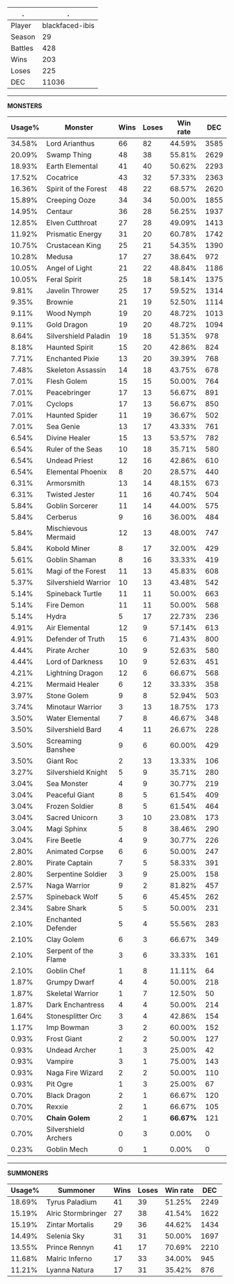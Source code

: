 .|.
|-|-
Player|blackfaced-ibis
Season|29
Battles|428
Wins|203
Loses|225
DEC|11036

---
**MONSTERS**

Usage%|Monster|Wins|Loses|Win rate|DEC|
-|-|-|-|-|-|
34.58%|Lord Arianthus|66|82|44.59%|3585|
20.09%|Swamp Thing|48|38|55.81%|2629|
18.93%|Earth Elemental|41|40|50.62%|2293|
17.52%|Cocatrice|43|32|57.33%|2363|
16.36%|Spirit of the Forest|48|22|68.57%|2620|
15.89%|Creeping Ooze|34|34|50.00%|1855|
14.95%|Centaur|36|28|56.25%|1937|
12.85%|Elven Cutthroat|27|28|49.09%|1413|
11.92%|Prismatic Energy|31|20|60.78%|1742|
10.75%|Crustacean King|25|21|54.35%|1390|
10.28%|Medusa|17|27|38.64%|972|
10.05%|Angel of Light|21|22|48.84%|1186|
10.05%|Feral Spirit|25|18|58.14%|1375|
9.81%|Javelin Thrower|25|17|59.52%|1314|
9.35%|Brownie|21|19|52.50%|1114|
9.11%|Wood Nymph|19|20|48.72%|1013|
9.11%|Gold Dragon|19|20|48.72%|1094|
8.64%|Silvershield Paladin|19|18|51.35%|978|
8.18%|Haunted Spirit|15|20|42.86%|824|
7.71%|Enchanted Pixie|13|20|39.39%|768|
7.48%|Skeleton Assassin|14|18|43.75%|678|
7.01%|Flesh Golem|15|15|50.00%|764|
7.01%|Peacebringer|17|13|56.67%|891|
7.01%|Cyclops|17|13|56.67%|850|
7.01%|Haunted Spider|11|19|36.67%|502|
7.01%|Sea Genie|13|17|43.33%|761|
6.54%|Divine Healer|15|13|53.57%|782|
6.54%|Ruler of the Seas|10|18|35.71%|580|
6.54%|Undead Priest|12|16|42.86%|610|
6.54%|Elemental Phoenix|8|20|28.57%|440|
6.31%|Armorsmith|13|14|48.15%|673|
6.31%|Twisted Jester|11|16|40.74%|504|
5.84%|Goblin Sorcerer|11|14|44.00%|575|
5.84%|Cerberus|9|16|36.00%|484|
5.84%|Mischievous Mermaid|12|13|48.00%|747|
5.84%|Kobold Miner|8|17|32.00%|429|
5.61%|Goblin Shaman|8|16|33.33%|419|
5.61%|Magi of the Forest|11|13|45.83%|608|
5.37%|Silvershield Warrior|10|13|43.48%|542|
5.14%|Spineback Turtle|11|11|50.00%|663|
5.14%|Fire Demon|11|11|50.00%|568|
5.14%|Hydra|5|17|22.73%|236|
4.91%|Air Elemental|12|9|57.14%|613|
4.91%|Defender of Truth|15|6|71.43%|800|
4.44%|Pirate Archer|10|9|52.63%|580|
4.44%|Lord of Darkness|10|9|52.63%|451|
4.21%|Lightning Dragon|12|6|66.67%|568|
4.21%|Mermaid Healer|6|12|33.33%|358|
3.97%|Stone Golem|9|8|52.94%|503|
3.74%|Minotaur Warrior|3|13|18.75%|173|
3.50%|Water Elemental|7|8|46.67%|348|
3.50%|Silvershield Bard|4|11|26.67%|228|
3.50%|Screaming Banshee|9|6|60.00%|429|
3.50%|Giant Roc|2|13|13.33%|106|
3.27%|Silvershield Knight|5|9|35.71%|280|
3.04%|Sea Monster|4|9|30.77%|219|
3.04%|Peaceful Giant|8|5|61.54%|409|
3.04%|Frozen Soldier|8|5|61.54%|464|
3.04%|Sacred Unicorn|3|10|23.08%|173|
3.04%|Magi Sphinx|5|8|38.46%|290|
3.04%|Fire Beetle|4|9|30.77%|226|
2.80%|Animated Corpse|6|6|50.00%|247|
2.80%|Pirate Captain|7|5|58.33%|391|
2.80%|Serpentine Soldier|3|9|25.00%|158|
2.57%|Naga Warrior|9|2|81.82%|457|
2.57%|Spineback Wolf|5|6|45.45%|262|
2.34%|Sabre Shark|5|5|50.00%|231|
2.10%|Enchanted Defender|5|4|55.56%|283|
2.10%|Clay Golem|6|3|66.67%|349|
2.10%|Serpent of the Flame|3|6|33.33%|161|
2.10%|Goblin Chef|1|8|11.11%|64|
1.87%|Grumpy Dwarf|4|4|50.00%|218|
1.87%|Skeletal Warrior|1|7|12.50%|50|
1.87%|Dark Enchantress|4|4|50.00%|214|
1.64%|Stonesplitter Orc|3|4|42.86%|154|
1.17%|Imp Bowman|3|2|60.00%|152|
0.93%|Frost Giant|2|2|50.00%|127|
0.93%|Undead Archer|1|3|25.00%|42|
0.93%|Vampire|3|1|75.00%|143|
0.93%|Naga Fire Wizard|2|2|50.00%|110|
0.93%|Pit Ogre|1|3|25.00%|67|
0.70%|Black Dragon|2|1|66.67%|120|
0.70%|Rexxie|2|1|66.67%|105|
0.70%|**Chain Golem**|2|1|**66.67%**|121|
0.70%|Silvershield Archers|0|3|0.00%|0|
0.23%|Goblin Mech|0|1|0.00%|0|

---
**SUMMONERS**

Usage%|Summoner|Wins|Loses|Win rate|DEC|
-|-|-|-|-|-|
18.69%|Tyrus Paladium|41|39|51.25%|2249|
15.19%|Alric Stormbringer|27|38|41.54%|1622|
15.19%|Zintar Mortalis|29|36|44.62%|1434|
14.49%|Selenia Sky|31|31|50.00%|1697|
13.55%|Prince Rennyn|41|17|70.69%|2210|
11.68%|Malric Inferno|17|33|34.00%|945|
11.21%|Lyanna Natura|17|31|35.42%|876|
